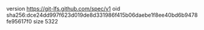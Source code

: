 version https://git-lfs.github.com/spec/v1
oid sha256:dce24dd997f623d019de8d331986f415b06daebe1f8ee40bd6b9478fe95617f0
size 5322
